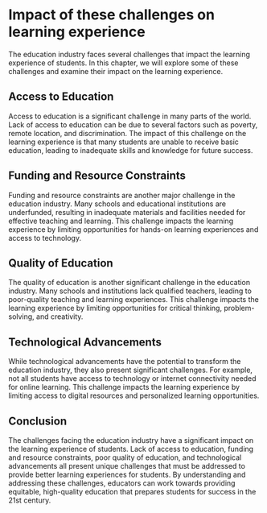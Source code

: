 Impact of these challenges on learning experience
==============================================================================================

The education industry faces several challenges that impact the learning experience of students. In this chapter, we will explore some of these challenges and examine their impact on the learning experience.

Access to Education
-------------------

Access to education is a significant challenge in many parts of the world. Lack of access to education can be due to several factors such as poverty, remote location, and discrimination. The impact of this challenge on the learning experience is that many students are unable to receive basic education, leading to inadequate skills and knowledge for future success.

Funding and Resource Constraints
--------------------------------

Funding and resource constraints are another major challenge in the education industry. Many schools and educational institutions are underfunded, resulting in inadequate materials and facilities needed for effective teaching and learning. This challenge impacts the learning experience by limiting opportunities for hands-on learning experiences and access to technology.

Quality of Education
--------------------

The quality of education is another significant challenge in the education industry. Many schools and institutions lack qualified teachers, leading to poor-quality teaching and learning experiences. This challenge impacts the learning experience by limiting opportunities for critical thinking, problem-solving, and creativity.

Technological Advancements
--------------------------

While technological advancements have the potential to transform the education industry, they also present significant challenges. For example, not all students have access to technology or internet connectivity needed for online learning. This challenge impacts the learning experience by limiting access to digital resources and personalized learning opportunities.

Conclusion
----------

The challenges facing the education industry have a significant impact on the learning experience of students. Lack of access to education, funding and resource constraints, poor quality of education, and technological advancements all present unique challenges that must be addressed to provide better learning experiences for students. By understanding and addressing these challenges, educators can work towards providing equitable, high-quality education that prepares students for success in the 21st century.
